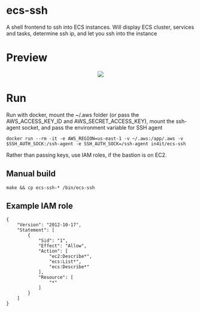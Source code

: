# ecs-ssh
A shell frontend to ssh into ECS instances. Will display ECS cluster, services and tasks, determine ssh ip, and let you ssh into the instance

# Preview

<p align="center">
  <a href="https://d3jb1lt6v0nddd.cloudfront.net/ecs-ssh/ecs-ssh.gif">
    <img src="https://d3jb1lt6v0nddd.cloudfront.net/ecs-ssh/ecs-ssh.gif" />
  </a>
</p>

# Run

Run with docker, mount the ~/.aws folder (or pass the AWS_ACCESS_KEY_ID and AWS_SECRET_ACCESS_KEY), mount the ssh-agent socket, and pass the environment variable for SSH agent
```
docker run --rm -it -e AWS_REGION=us-east-1 -v ~/.aws:/app/.aws -v $SSH_AUTH_SOCK:/ssh-agent -e SSH_AUTH_SOCK=/ssh-agent in4it/ecs-ssh
```

Rather than passing keys, use IAM roles, if the bastion is on EC2.

## Manual build
```
make && cp ecs-ssh-* /bin/ecs-ssh
```

## Example IAM role
```
{
    "Version": "2012-10-17",
    "Statement": [
        {
            "Sid": "1",
            "Effect": "Allow",
            "Action": [
                "ec2:Describe*",
                "ecs:List*",
                "ecs:Describe*"
            ],
            "Resource": [
                "*"
            ]
        }
    ]
}
```
